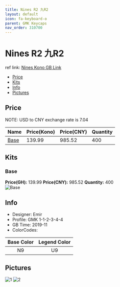 ```yaml
---
title: Nines R2 九R2
layout: default
icon: fa-keyboard-o
parent: GMK Keycaps
nav_order: 310700
---
```


# Nines R2 九R2

ref link: [Nines Kono GB Link](https://kono.store/products/gmk-nines-keycap-set)

* [Price](#price)
* [Kits](#kits)
* [Info](#info)
* [Pictures](#pictures)


## Price  
NOTE: USD to CNY exchange rate is 7.04

| Name          | Price(Kono)    |  Price(CNY) | Quantity |
| ------------- | ------------ |  ---------- | -------- |
|[Base](#base)|139.99|985.52|400|


## Kits
### Base
**Price(GH):** 139.99    **Price(CNY):** 985.52    **Quantity:** 400    
<img src="{{ 'assets/images/gmk-keycaps/nines/kits_pics/base.jpg' | relative_url }}" alt="Base" class="image featured">


## Info
* Designer: Emir
* Profile: GMK 1-1-2-3-4-4
* GB Time: 2019-11
* ColorCodes:  

Base Color      | Legend Color  
:-------------: | :------------:  
N9|U9


## Pictures
<img src="{{ 'assets/images/gmk-keycaps/nines/rendering_pics/1.jpg' | relative_url }}" alt="1" class="image featured">
<img src="{{ 'assets/images/gmk-keycaps/nines/rendering_pics/2.jpg' | relative_url }}" alt="2" class="image featured">

